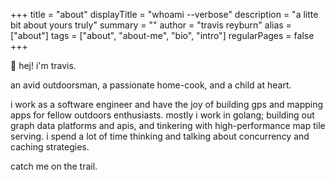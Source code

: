 +++
title = "about"
displayTitle = "whoami --verbose"
description = "a litte bit about yours truly"
summary = ""
author = "travis reyburn"
alias = ["about"]
tags = ["about", "about-me", "bio", "intro"]
regularPages = false
+++

🤘 hej! i'm travis.

an avid outdoorsman, a passionate home-cook, and a child at heart.

i work as a software engineer and have the joy of building gps and mapping apps for fellow outdoors enthusiasts. mostly i work in golang; building out graph data platforms and apis, and tinkering with high-performance map tile serving. i spend a lot of time thinking and talking about concurrency and caching strategies.

catch me on the trail.